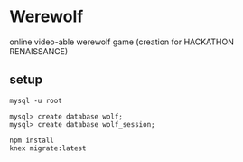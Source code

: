 # Werewolf
online video-able werewolf game (creation for HACKATHON RENAISSANCE)


## setup

    mysql -u root

    mysql> create database wolf;
    mysql> create database wolf_session;

    npm install
    knex migrate:latest
